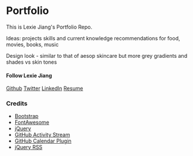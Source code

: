 # Portfolio
This is Lexie Jiang's Portfolio Repo.

Ideas:
projects
skills and current knowledge
recommendations for food, movies, books, music

Design look - similar to that of aesop skincare but more grey gradients and shades vs skin tones

#### Follow Lexie Jiang

[Github]()
[Twitter]()
[LinkedIn]()
[Resume]()


### Credits

- [Bootstrap](http://getbootstrap.com/)
- [FontAwesome](http://fortawesome.github.io/Font-Awesome/)
- [jQuery](http://jquery.com/)
- [GitHub Activity Stream](http://caseyscarborough.com/projects/github-activity/)
- [GitHub Calendar Plugin](https://github.com/IonicaBizau/github-calendar)
- [jQuery RSS](https://github.com/sdepold/jquery-rss)

